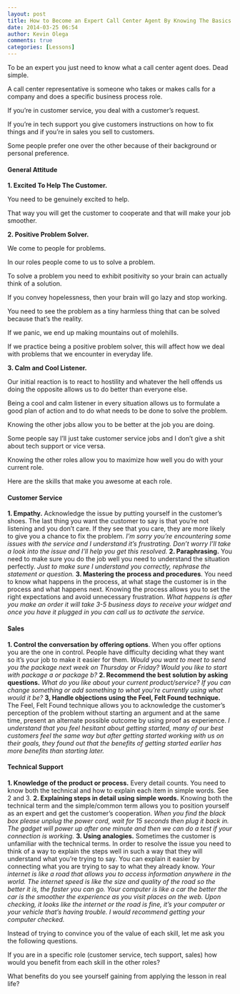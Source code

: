 ```yaml
---
layout: post
title: How to Become an Expert Call Center Agent By Knowing The Basics
date: 2014-03-25 06:54
author: Kevin Olega
comments: true
categories: [Lessons]
---
```

To be an expert you just need to know what a call center agent does. Dead simple.

A call center representative is someone who takes or makes calls for a company and does a specific business process role. 

If you’re in customer service, you deal with a customer’s request. 

If you’re in tech support you give customers instructions on how to fix things and if you’re in sales you sell to customers. 

Some people prefer one over the other because of their background or personal preference.

#### General Attitude

**1. Excited To Help The Customer.** 

You need to be genuinely excited to help. 

That way you will get the customer to cooperate and that will make your job smoother.

**2. Positive Problem Solver.** 

We come to people for problems. 

In our roles people come to us to solve a problem. 

To solve a problem you need to exhibit positivity so your brain can actually think of a solution. 

If you convey hopelessness, then your brain will go lazy and stop working. 

You need to see the problem as a tiny harmless thing that can be solved because that’s the reality. 

If we panic, we end up making mountains out of molehills. 

If we practice being a positive problem solver, this will affect how we deal with problems that we encounter in everyday life.

**3. Calm and Cool Listener.** 

Our initial reaction is to react to hostility and whatever the hell offends us doing the opposite allows us to do better than everyone else. 

Being a cool and calm listener in every situation allows us to formulate a good plan of action and to do what needs to be done to solve the problem.

Knowing the other jobs allow you to be better at the job you are doing.

Some people say I’ll just take customer service jobs and I don’t give a shit about tech support or vice versa. 

Knowing the other roles allow you to maximize how well you do with your current role.

Here are the skills that make you awesome at each role.

#### Customer Service

**1. Empathy.** Acknowledge the issue by putting yourself in the customer’s shoes. The last thing you want the customer to say is that you’re not listening and you don’t care. If they see that you care, they are more likely to give you a chance to fix the problem. *I’m sorry you’re encountering some issues with the service and I understand it’s frustrating. Don’t worry I’ll take a look into the issue and I’ll help you get this resolved.*
**2. Paraphrasing.** You need to make sure you do the job well you need to understand the situation perfectly. *Just to make sure I understand you correctly, rephrase the statement or question.*
**3. Mastering the process and procedures**. You need to know what happens in the process, at what stage the customer is in the process and what happens next. Knowing the process allows you to set the right expectations and avoid unnecessary frustration. *What happens is after you make an order it will take 3-5 business days to receive your widget and once you have it plugged in you can call us to activate the service.*

#### Sales

**1. Control the conversation by offering options**. When you offer options you are the one in control. People have difficulty deciding what they want so it’s your job to make it easier for them. *Would you want to meet to send you the package next week on Thursday or Friday? Would you like to start with package a or package b?*
**2. Recommend the best solution by asking questions.** *What do you like about your current product/service? If you can change something or add something to what you’re currently using what would it be?*
**3, Handle objections using the Feel, Felt Found technique.** The Feel, Felt Found technique allows you to acknowledge the customer’s perception of the problem without starting an argument and at the same time, present an alternate possible outcome by using proof as experience. *I understand that you feel hesitant about getting started, many of our best customers feel the same way but after getting started working with us on their goals, they found out that the benefits of getting started earlier has more benefits than starting later.*

#### Technical Support

**1. Knowledge of the product or process.** Every detail counts. You need to know both the technical and how to explain each item in simple words. See 2 and 3.
**2. Explaining steps in detail using simple words.** Knowing both the technical term and the simple/common term allows you to position yourself as an expert and get the customer’s cooperation. *When you find the black box please unplug the power cord, wait for 15 seconds then plug it back in. The gadget will power up after one minute and then we can do a test if your connection is working.*
**3. Using analogies.** Sometimes the customer is unfamiliar with the technical terms. In order to resolve the issue you need to think of a way to explain the steps well in such a way that they will understand what you’re trying to say. You can explain it easier by connecting what you are trying to say to what they already know. *Your internet is like a road that allows you to access information anywhere in the world. The internet speed is like the size and quality of the road so the better it is, the faster you can go. Your computer is like a car the better the car is the smoother the experience as you visit places on the web. Upon checking, it looks like the internet or the road is fine, it’s your computer or your vehicle that’s having trouble. I would recommend getting your computer checked.*

Instead of trying to convince you of the value of each skill, let me ask you the following questions.

If you are in a specific role (customer service, tech support, sales) how would you benefit from each skill in the other roles?

What benefits do you see yourself gaining from applying the lesson in real life?
